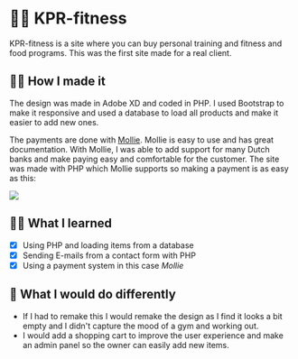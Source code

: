 # 🏋️‍♀️ KPR-fitness 
KPR-fitness is a site where you can buy personal training and fitness and food programs. This was the first site made for a real client.

## 👨‍💻 How I made it
The design was made in Adobe XD and coded in PHP. I used Bootstrap to make it responsive and used a database to load all products and make it easier to add new ones.
  
The payments are done with [Mollie](https://www.mollie.com/). Mollie is easy to use and has great documentation. With Mollie, I was able to add support for many Dutch banks and make paying easy and comfortable for the customer. The site was made with PHP which Mollie supports so making a payment is as easy as this:

<img src="https://info.mollie.com/hubfs/github/php/editor.png" />
  
## 👨‍🏫 What I learned
- [x] Using PHP and loading items from a database
- [x] Sending E-mails from a contact form with PHP
- [x] Using a payment system in this case *Mollie*
  
## 📌 What I would do differently
- If I had to remake this I would remake the design as I find it looks a bit empty and I didn't capture the mood of a gym and working out.
- I would add a shopping cart to improve the user experience and make an admin panel so the owner can easily add new items.